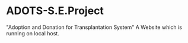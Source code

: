 # ADOTS-S.E.Project
"Adoption and Donation for Transplantation System" A Website which is running on local host.
